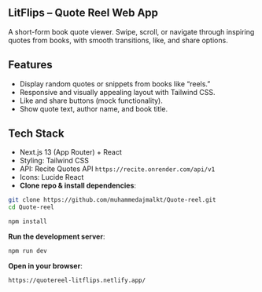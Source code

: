 ## LitFlips – Quote Reel Web App

A short-form book quote viewer. Swipe, scroll, or navigate through inspiring quotes from books, with smooth transitions, like, and share options.

## Features

- Display random quotes or snippets from books like “reels.”
- Responsive and visually appealing layout with Tailwind CSS.
- Like and share buttons (mock functionality).
- Show quote text, author name, and book title.

## Tech Stack

- Next.js 13 (App Router) + React
- Styling: Tailwind CSS
- API: Recite Quotes API `https://recite.onrender.com/api/v1`
- Icons: Lucide React
- **Clone repo & install dependencies**:

```bash
git clone https://github.com/muhammedajmalkt/Quote-reel.git
cd Quote-reel

npm install

```

**Run the development server**:

```bash
npm run dev
```

**Open in your browser**:

```bash
https://quotereel-litflips.netlify.app/
```

